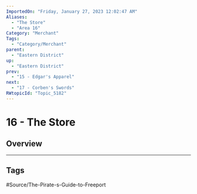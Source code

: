 ```yaml
---
ImportedOn: "Friday, January 27, 2023 12:02:47 AM"
Aliases:
  - "The Store"
  - "Area 16"
Category: "Merchant"
Tags:
  - "Category/Merchant"
parent:
  - "Eastern District"
up:
  - "Eastern District"
prev:
  - "15 - Edgar's Apparel"
next:
  - "17 - Corben's Swords"
RWtopicId: "Topic_5182"
---
```

# 16 - The Store
## Overview

---
## Tags
#Source/The-Pirate-s-Guide-to-Freeport

